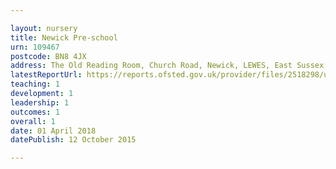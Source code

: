 ```yaml
---

layout: nursery
title: Newick Pre-school
urn: 109467
postcode: BN8 4JX
address: The Old Reading Room, Church Road, Newick, LEWES, East Sussex, BN8 4JX
latestReportUrl: https://reports.ofsted.gov.uk/provider/files/2518298/urn/109467.pdf
teaching: 1
development: 1
leadership: 1
outcomes: 1
overall: 1
date: 01 April 2018 
datePublish: 12 October 2015

---
```

